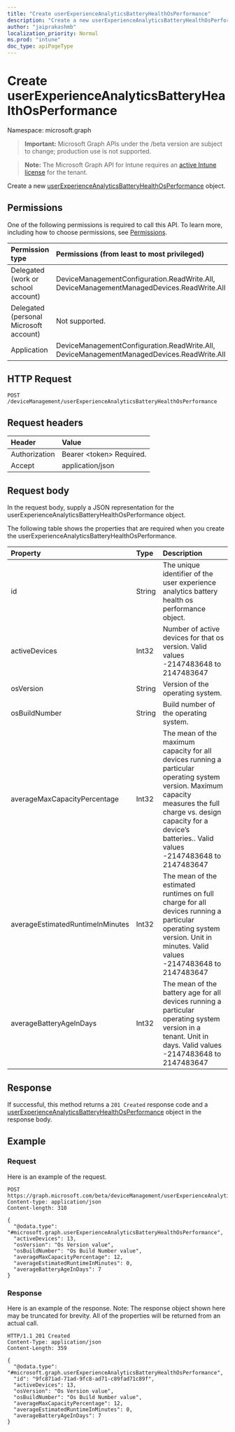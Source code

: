 ```yaml
---
title: "Create userExperienceAnalyticsBatteryHealthOsPerformance"
description: "Create a new userExperienceAnalyticsBatteryHealthOsPerformance object."
author: "jaiprakashmb"
localization_priority: Normal
ms.prod: "intune"
doc_type: apiPageType
---
```


# Create userExperienceAnalyticsBatteryHealthOsPerformance

Namespace: microsoft.graph

> **Important:** Microsoft Graph APIs under the /beta version are subject to change; production use is not supported.

> **Note:** The Microsoft Graph API for Intune requires an [active Intune license](https://go.microsoft.com/fwlink/?linkid=839381) for the tenant.

Create a new [userExperienceAnalyticsBatteryHealthOsPerformance](../resources/intune-devices-userexperienceanalyticsbatteryhealthosperformance.md) object.

## Permissions
One of the following permissions is required to call this API. To learn more, including how to choose permissions, see [Permissions](/graph/permissions-reference).

<!-- { "blockType": "ignored"  } // Note: Removing this line will cause the permissions autogeneration tool to overwrite the table. -->
|Permission type|Permissions (from least to most privileged)|
|:---|:---|
|Delegated (work or school account)|DeviceManagementConfiguration.ReadWrite.All, DeviceManagementManagedDevices.ReadWrite.All|
|Delegated (personal Microsoft account)|Not supported.|
|Application|DeviceManagementConfiguration.ReadWrite.All, DeviceManagementManagedDevices.ReadWrite.All|

## HTTP Request
<!-- {
  "blockType": "ignored"
}
-->
``` http
POST /deviceManagement/userExperienceAnalyticsBatteryHealthOsPerformance
```

## Request headers
|Header|Value|
|:---|:---|
|Authorization|Bearer &lt;token&gt; Required.|
|Accept|application/json|

## Request body
In the request body, supply a JSON representation for the userExperienceAnalyticsBatteryHealthOsPerformance object.

The following table shows the properties that are required when you create the userExperienceAnalyticsBatteryHealthOsPerformance.

|Property|Type|Description|
|:---|:---|:---|
|id|String|The unique identifier of the user experience analytics battery health os performance object.|
|activeDevices|Int32|Number of active devices for that os version. Valid values -2147483648 to 2147483647|
|osVersion|String|Version of the operating system.|
|osBuildNumber|String|Build number of the operating system.|
|averageMaxCapacityPercentage|Int32|The mean of the maximum capacity for all devices running a particular operating system version. Maximum capacity measures the full charge vs. design capacity for a device’s batteries.. Valid values -2147483648 to 2147483647|
|averageEstimatedRuntimeInMinutes|Int32|The mean of the estimated runtimes on full charge for all devices running a particular operating system version. Unit in minutes. Valid values -2147483648 to 2147483647|
|averageBatteryAgeInDays|Int32|The mean of the battery age for all devices running a particular operating system version in a tenant. Unit in days. Valid values -2147483648 to 2147483647|



## Response
If successful, this method returns a `201 Created` response code and a [userExperienceAnalyticsBatteryHealthOsPerformance](../resources/intune-devices-userexperienceanalyticsbatteryhealthosperformance.md) object in the response body.

## Example

### Request
Here is an example of the request.
``` http
POST https://graph.microsoft.com/beta/deviceManagement/userExperienceAnalyticsBatteryHealthOsPerformance
Content-type: application/json
Content-length: 310

{
  "@odata.type": "#microsoft.graph.userExperienceAnalyticsBatteryHealthOsPerformance",
  "activeDevices": 13,
  "osVersion": "Os Version value",
  "osBuildNumber": "Os Build Number value",
  "averageMaxCapacityPercentage": 12,
  "averageEstimatedRuntimeInMinutes": 0,
  "averageBatteryAgeInDays": 7
}
```

### Response
Here is an example of the response. Note: The response object shown here may be truncated for brevity. All of the properties will be returned from an actual call.
``` http
HTTP/1.1 201 Created
Content-Type: application/json
Content-Length: 359

{
  "@odata.type": "#microsoft.graph.userExperienceAnalyticsBatteryHealthOsPerformance",
  "id": "9fc871ad-71ad-9fc8-ad71-c89fad71c89f",
  "activeDevices": 13,
  "osVersion": "Os Version value",
  "osBuildNumber": "Os Build Number value",
  "averageMaxCapacityPercentage": 12,
  "averageEstimatedRuntimeInMinutes": 0,
  "averageBatteryAgeInDays": 7
}
```
